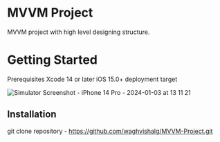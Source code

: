 # MVVM Project

MVVM project with high level designing structure.

# Getting Started
Prerequisites Xcode 14 or later iOS 15.0+ deployment target

![Simulator Screenshot - iPhone 14 Pro - 2024-01-03 at 13 11 21](https://github.com/waghvishalg/MVVM-Project/assets/103118420/6a9cec69-4984-44f5-a86f-fb41af1fc2fc)


## Installation
git clone repository - https://github.com/waghvishalg/MVVM-Project.git 
